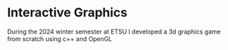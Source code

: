 # Interactive Graphics
During the 2024 winter semester at ETSU I developed a 3d graphics game from scratch using c++ and OpenGL
